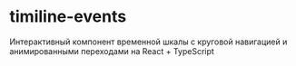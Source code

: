 # timiline-events
Интерактивный компонент временной шкалы с круговой навигацией и анимированными переходами на React + TypeScript
